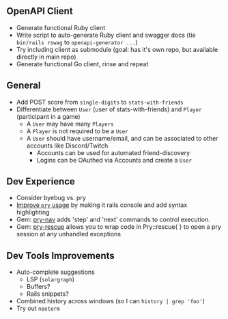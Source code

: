 ## OpenAPI Client

- Generate functional Ruby client
- Write script to auto-generate Ruby client and swagger docs (tie `bin/rails rswag` to `openapi-generator ...`)
- Try including client as submodule (goal: has it's own repo, but available directly in main repo)
- Generate functional Go client, rinse and repeat

## General

- Add POST score from `single-digits` to `stats-with-friends` 
- Differentiate between `User` (user of stats-with-friends) and `Player` (participant in a game)
  - A `User` may have many `Players`
  - A `Player` is not required to be a `User`
  - A `User` should have username/email, and can be associated to other accounts like Discord/Twitch
    - Accounts can be used for automated friend-discovery
    - Logins can be OAuthed via Accounts and create a `User`

## Dev Experience
- Consider byebug vs. pry
- [Improve `pry` usage](https://github.com/pry/pry#use-pry-as-your-rails-console) by making it rails console and add syntax highlighting
- Gem: [pry-nav](https://rubygems.org/gems/pry-nav/versions/0.3.0) adds 'step' and 'next' commands to control execution.
- Gem: [pry-rescue](https://rubygems.org/gems/pry-rescue/versions/1.5.2) allows you to wrap code in Pry::rescue{ } to open a pry session at any unhandled exceptions

## Dev Tools Improvements
- Auto-complete suggestions
  - LSP (`solargraph`)
  - Buffers?
  - Rails snippets? 
- Combined history across windows (so I can `history | grep 'foo'`)
- Try out `neoterm`

